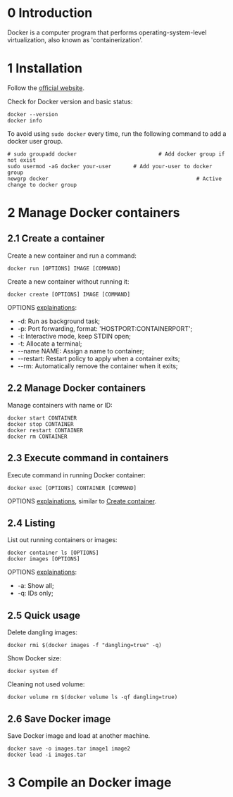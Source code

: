 # 0 Introduction
Docker is a computer program that performs operating-system-level virtualization, also known as 'containerization'.

# 1 Installation
Follow the [official website](https://docs.docker.com/engine/install/).

Check for Docker version and basic status: 

``` shell
docker --version
docker info
```

To avoid using `sudo docker` every time, run the following command to add a docker user group.

``` shell
# sudo groupadd docker							# Add docker group if not exist
sudo usermod -aG docker your-user		# Add your-user to docker group
newgrp docker												# Active change to docker group
```

# 2 Manage Docker containers

## 2.1 Create a container
Create a new container and run a command:

``` shell
docker run [OPTIONS] IMAGE [COMMAND]
```

Create a new container without running it:

``` shell
docker create [OPTIONS] IMAGE [COMMAND]
```

OPTIONS [explainations](https://docs.docker.com/engine/reference/commandline/run/): 
* -d: Run as background task;
* -p: Port forwarding, format: 'HOSTPORT:CONTAINERPORT';
* -i: Interactive mode, keep STDIN open;
* -t: Allocate a terminal;
* --name NAME: Assign a name to container;
* --restart: Restart policy to apply when a container exits;
* --rm: Automatically remove the container when it exits;

## 2.2 Manage Docker containers
Manage containers with name or ID:

``` shell
docker start CONTAINER
docker stop CONTAINER
docker restart CONTAINER
docker rm CONTAINER
```

## 2.3 Execute command in containers

Execute command in running Docker container:

``` shell
docker exec [OPTIONS] CONTAINER [COMMAND]
```

OPTIONS [explainations](https://docs.docker.com/engine/reference/commandline/exec/), similar to [Create container](#2.1).
## 2.4 Listing
List out running containers or images:

``` shell
docker container ls [OPTIONS]
docker images [OPTIONS]
```

OPTIONS [explainations](https://docs.docker.com/engine/reference/commandline/container_ls/): 
* -a: Show all;
* -q: IDs only;

## 2.5 Quick usage
Delete dangling images:

``` shell
docker rmi $(docker images -f "dangling=true" -q)
```

Show Docker size:

``` shell
docker system df
```

Cleaning not used volume:

``` shell
docker volume rm $(docker volume ls -qf dangling=true)
```



## 2.6 Save Docker image

Save Docker image and load at another machine.

``` shell
docker save -o images.tar image1 image2
docker load -i images.tar
```

# 3 Compile an Docker image

